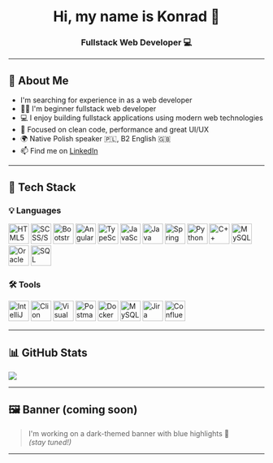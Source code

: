 <h1 align="center">Hi, my name is Konrad 👋</h1>
<h3 align="center">Fullstack Web Developer 💻</h3>

---

## 👤 About Me
- I'm searching for experience in as a web developer
- 👩‍🚀 I'm beginner fullstack web developer 
- 💻 I enjoy building fullstack applications using modern web technologies
- 🎯 Focused on clean code, performance and great UI/UX  
- 🌍 Native Polish speaker 🇵🇱, B2 English 🇬🇧
- 📫 Find me on [LinkedIn](https://www.linkedin.com/in/konrad-miszkurek-180467326/)

---

## 🧠 Tech Stack

### 💡 Languages

<div align="left">
  <img src="https://cdn.jsdelivr.net/gh/devicons/devicon/icons/html5/html5-original.svg" width="40" title="HTML5"/>
  <img src="https://cdn.jsdelivr.net/gh/devicons/devicon/icons/sass/sass-original.svg" width="40" title="SCSS/SASS"/>
  <img src="https://cdn.jsdelivr.net/gh/devicons/devicon/icons/bootstrap/bootstrap-original.svg" width="40" title="Bootstrap"/>
  <img src="https://cdn.jsdelivr.net/gh/devicons/devicon/icons/angularjs/angularjs-original.svg" width="40" title="Angular"/>
  <img src="https://cdn.jsdelivr.net/gh/devicons/devicon/icons/typescript/typescript-original.svg" width="40" title="TypeScript"/>
  <img src="https://cdn.jsdelivr.net/gh/devicons/devicon/icons/javascript/javascript-original.svg" width="40" title="JavaScript"/>
  <img src="https://cdn.jsdelivr.net/gh/devicons/devicon/icons/java/java-original.svg" width="40" title="Java"/>
  <img src="https://cdn.jsdelivr.net/gh/devicons/devicon/icons/spring/spring-original.svg" width="40" title="Spring Framework"/>
  <img src="https://cdn.jsdelivr.net/gh/devicons/devicon/icons/python/python-original.svg" width="40" title="Python"/>
  <img src="https://cdn.jsdelivr.net/gh/devicons/devicon/icons/cplusplus/cplusplus-original.svg" width="40" title="C++"/>
  <img src="https://cdn.jsdelivr.net/gh/devicons/devicon/icons/mysql/mysql-original.svg" width="40" title="MySQL"/>
  <img src="https://cdn.jsdelivr.net/gh/devicons/devicon/icons/oracle/oracle-original.svg" width="40" title="Oracle"/>
  <img src="https://cdn.jsdelivr.net/gh/devicons/devicon/icons/sqlite/sqlite-original.svg" width="40" title="SQL"/>
</div>

### 🛠️ Tools

<div align="left">
  <img src="https://cdn.jsdelivr.net/gh/devicons/devicon/icons/intellij/intellij-original.svg" width="40" title="IntelliJ Idea"/>
  <img src="https://cdn.jsdelivr.net/gh/devicons/devicon/icons/clion/clion-original.svg" width="40" title="Clion"/>
  <img src="https://cdn.jsdelivr.net/gh/devicons/devicon/icons/vscode/vscode-original.svg" width="40" title="Visual Studio Code"/>
  <img src="https://cdn.jsdelivr.net/gh/devicons/devicon/icons/postman/postman-original.svg" width="40" title="Postman"/>
  <img src="https://cdn.jsdelivr.net/gh/devicons/devicon/icons/docker/docker-original.svg" width="40" title="Docker"/>
  <img src="https://cdn.jsdelivr.net/gh/devicons/devicon/icons/mysql/mysql-original.svg" width="40" title="MySQL Developer"/>
  <img src="https://cdn.jsdelivr.net/gh/devicons/devicon/icons/jira/jira-original.svg" width="40" title="Jira"/>
  <img src="https://cdn.jsdelivr.net/gh/devicons/devicon/icons/confluence/confluence-original.svg" width="40" title="Confluence"/>

</div>

---

## 📊 GitHub Stats

<p align="left">
  <img src="https://github-readme-stats.vercel.app/api/top-langs/?username=kmiszkurek&layout=compact&theme=tokyonight" />
</p>

---

## 🖼️ Banner (coming soon)

> I'm working on a dark-themed banner with blue highlights 💙  
> *(stay tuned!)*

---

<!-- optional badges or quotes below -->

<!--
⭐ Fun fact: I once debugged a bug that turned out to be a typo. Twice.
-->
